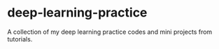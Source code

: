 # deep-learning-practice
A collection of my deep learning practice codes and mini projects from tutorials.
